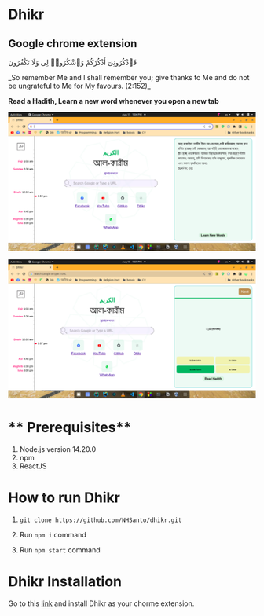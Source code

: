 # **Dhikr**
## Google chrome extension 

فَٱذْكُرُونِىٓ أَذْكُرْكُمْ وَٱشْكُرُوا۟ لِى وَلَا تَكْفُرُون

<p>_So remember Me and I shall remember you; give thanks to Me and do not be ungrateful to Me for My favours. (2:152)_</p>

**Read a Hadith, Learn a new word whenever you open a new tab**


![Hadith](public/hadith.png)

![Arabic Quiz](public/arabic_quiz.png)

# ** Prerequisites**
1. Node.js version 14.20.0
2. npm
3. ReactJS

# **How to run Dhikr**
1. ```git clone https://github.com/NHSanto/dhikr.git```

2. Run `npm i` command
3. Run `npm start` command

# **Dhikr Installation**
Go to this [link](https://chrome.google.com/webstore/detail/dhikr-chrome-extension/alhhipkdolifadffnollpkijfpnlnfka/related?authuser=1) and install Dhikr as your chorme extension.